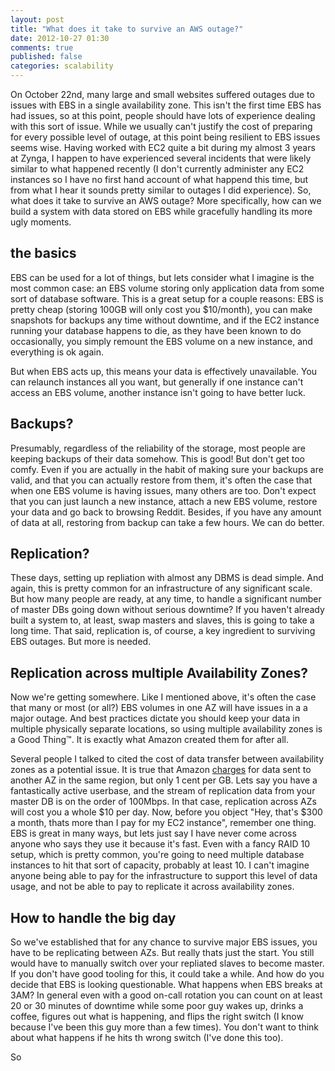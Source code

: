 ```yaml
---
layout: post
title: "What does it take to survive an AWS outage?"
date: 2012-10-27 01:30
comments: true
published: false
categories: scalability
---
```

On October 22nd, many large and small websites suffered outages due to issues with EBS in a single availability zone.
This isn't the first time EBS has had issues, so at this point, people should have lots of experience dealing with this sort of issue. While we usually can't justify the cost of preparing for every possible level of outage, at this point being resilient to EBS issues seems wise. Having worked with EC2 quite a bit during my almost 3 years at Zynga, I happen to have experienced several incidents that were likely similar to what happened recently (I don't currently administer any EC2 instances so I have no first hand account of what happend this time, but from what I hear it sounds pretty similar to outages I did experience). So, what does it take to survive an AWS outage? More specifically, how can we build a system with data stored on EBS while gracefully handling its more ugly moments.


## the basics

EBS can be used for a lot of things, but lets consider what I imagine is the most common case: an EBS volume storing only application data from some sort of database software. This is a great setup for a couple reasons: EBS is pretty cheap (storing 100GB will only cost you $10/month), you can make snapshots for backups any time without downtime, and if the EC2 instance running your database happens to die, as they have been known to do occasionally, you simply remount the EBS volume on a new instance, and everything is ok again.

But when EBS acts up, this means your data is effectively unavailable. You can relaunch instances all you want, but generally if one instance can't access an EBS volume, another instance isn't going to have better luck.

## Backups?

Presumably, regardless of the reliability of the storage, most people are keeping backups of their data somehow. This is good! But don't get too comfy. Even if you are actually in the habit of making sure your backups are valid, and that you can actually restore from them, it's often the case that when one EBS volume is having issues, many others are too. Don't expect that you can just launch a new instance, attach a new EBS volume, restore your data and go back to browsing Reddit. Besides, if you have any amount of data at all, restoring from backup can take a few hours. We can do better.

## Replication?

These days, setting up repliation with almost any DBMS is dead simple. And again, this is pretty common for an infrastructure of any significant scale. But how many people are ready, at any time, to handle a significant number of master DBs going down without serious downtime? If you haven't already built a system to, at least, swap masters and slaves, this is going to take a long time. That said, replication is, of course, a key ingredient to surviving EBS outages. But more is needed.


## Replication across multiple Availability Zones?

Now we're getting somewhere. Like I mentioned above, it's often the case that many or most (or all?) EBS volumes in one AZ will have issues in a a major outage. And best practices dictate you should keep your data in multiple physically separate locations, so using multiple availability zones is a Good Thing&trade;. It is exactly what Amazon created them for after all.

Several people I talked to cited the cost of data transfer between availability zones as a potential issue. It is true that Amazon [charges](http://aws.amazon.com/ec2/pricing/) for data sent to another AZ in the same region, but only 1 cent per GB. Lets say you have a fantastically active userbase, and the stream of replication data from your master DB is on the order of 100Mbps. In that case, replication across AZs will cost you a whole $10 per day. Now, before you object "Hey, that's $300 a month, thats more than I pay for my EC2 instance", remember one thing. EBS is great in many ways, but lets just say I have never come across anyone who says they use it because it's fast. Even with a fancy RAID 10 setup, which is pretty common, you're going to need multiple database instances to hit that sort of capacity, probably at least 10. I can't imagine anyone being able to pay for the infrastructure to support this level of data usage, and not be able to pay to replicate it across availability zones.

## How to handle the big day

So we've established that for any chance to survive major EBS issues, you have to be replicating between AZs. But really thats just the start. You still would have to manually switch over your repliated slaves to become master. If you don't have good tooling for this, it could take a while. And how do you decide that EBS is looking questionable. What happens when EBS breaks at 3AM? In general even with a good on-call rotation you can count on at least 20 or 30 minutes of downtime while some poor guy wakes up, drinks a coffee, figures out what is happening, and flips the right switch (I know because I've been this guy more than a few times). You don't want to think about what happens if he hits th wrong switch (I've done this too).

So

